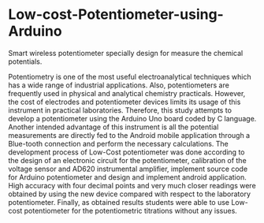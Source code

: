 # Low-cost-Potentiometer-using-Arduino
Smart wireless potentiometer specially design for measure the chemical potentials.


Potentiometry is one of the most useful electroanalytical techniques which has a wide range of industrial applications. Also, potentiometers are frequently used in physical and analytical chemistry practicals. However, the cost of electrodes and potentiometer devices limits its usage of this instrument in practical laboratories. Therefore, this study attempts to develop a potentiometer using the Arduino Uno board coded by C language. Another intended advantage of this instrument is all the potential measurements are directly fed to the Android mobile application through a Blue-tooth connection and perform the necessary calculations. The development process of Low-Cost potentiometer was done according to the design of an electronic circuit for the potentiometer, calibration of the voltage sensor and AD620 instrumental amplifier, implement source code for Arduino potentiometer and design and implement android application. High accuracy with four decimal points and very much closer readings were obtained by using the new device compared with respect to the laboratory potentiometer. Finally, as obtained results students were able to use Low-cost potentiometer for the potentiometric titrations without any issues.

